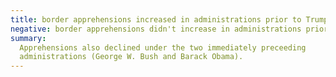```yaml
---
title: border apprehensions increased in administrations prior to Trump
negative: border apprehensions didn't increase in administrations prior to Trump
summary:
  Apprehensions also declined under the two immediately preceeding
  administrations (George W. Bush and Barack Obama).
---
```

